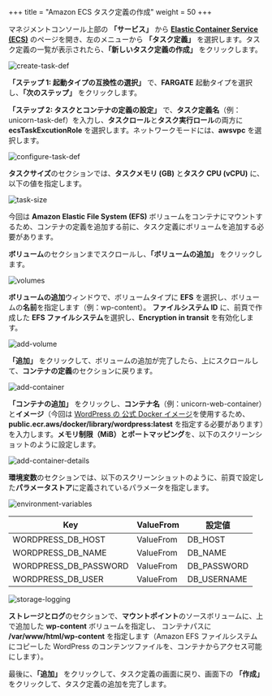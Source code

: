 +++
title = "Amazon ECS タスク定義の作成"
weight = 50
+++

マネジメントコンソール上部の **「サービス」** から **<a href="https://console.aws.amazon.com/ecs/home?region=us-west-2" target="_blank" rel="noopener noreferrer">Elastic Container Service (ECS)</a>** のページを開き、左のメニューから **「タスク定義」** を選択します。タスク定義の一覧が表示されたら、**「新しいタスク定義の作成」** をクリックします。

![create-task-def](/ecs/create-task-def.ja.png)

**「ステップ 1: 起動タイプの互換性の選択」** で、**FARGATE** 起動タイプを選択し、**「次のステップ」** をクリックします。

**「ステップ 2: タスクとコンテナの定義の設定」** で、**タスク定義名**（例：unicorn-task-def）を入力し、**タスクロール**と**タスク実行ロール**の両方に **ecsTaskExcutionRole** を選択します。ネットワークモードには、**awsvpc** を選択します。

![configure-task-def](/ecs/configure-task-def.ja.png)

**タスクサイズ**のセクションでは、**タスクメモリ (GB)** と**タスク CPU (vCPU)** に、以下の値を指定します。

![task-size](/ecs/task-size.ja.png)

今回は **Amazon Elastic File System (EFS)** ボリュームをコンテナにマウントするため、コンテナの定義を追加する前に、タスク定義にボリュームを追加する必要があります。

**ボリューム**のセクションまでスクロールし、**「ボリュームの追加」** をクリックします。

![volumes](/ecs/volumes.ja.png)

**ボリュームの追加**ウィンドウで、ボリュームタイプに **EFS** を選択し、ボリュームの**名前**を指定します（例：wp-content）。
**ファイルシステム ID** に、前頁で作成した **EFS ファイルシステム**を選択し、**Encryption in transit** を有効化します。

![add-volume](/ecs/add-volume.ja.png)

**「追加」** をクリックして、ボリュームの追加が完了したら、上にスクロールして、**コンテナの定義**のセクションに戻ります。

![add-container](/ecs/add-container.ja.png)

**「コンテナの追加」** をクリックし、**コンテナ名**（例：unicorn-web-container）と**イメージ**（今回は <a href="https://gallery.ecr.aws/docker/library/wordpress" target="_blank" rel="noopener noreferrer">WordPress の 公式 Docker イメージ</a>を使用するため、**public.ecr.aws/docker/library/wordpress:latest** を指定する必要があります）を入力します。**メモリ制限（MiB）**と**ポートマッピング**を、以下のスクリーンショットのように設定します。

![add-container-details](/ecs/add-container-details.ja.png)

**環境変数**のセクションでは、以下のスクリーンショットのように、前頁で設定した**パラメータストア**に定義されているパラメータを指定します。

![environment-variables](/ecs/environment-variables.ja.png)


| Key              | ValueFrom             | 設定値                          |
| ---------------------- | ---------------- |--------------------------------|
| WORDPRESS_DB_HOST| ValueFrom           | DB_HOST                  |
| WORDPRESS_DB_NAME| ValueFrom           | DB_NAME    |
| WORDPRESS_DB_PASSWORD| ValueFrom           | DB_PASSWORD          |
| WORDPRESS_DB_USER| ValueFrom     | DB_USERNAME          |


![storage-logging](/ecs/storage-logging.ja.png)

**ストレージとログ**のセクションで、**マウントポイント**のソースボリュームに、上で追加した **wp-content** ボリュームを指定し、
コンテナパスに **/var/www/html/wp-content** を指定します（Amazon EFS ファイルシステムにコピーした WordPress のコンテンツファイルを、コンテナからアクセス可能にします）。

最後に、**「追加」** をクリックして、タスク定義の画面に戻り、画面下の **「作成」** をクリックして、タスク定義の追加を完了します。
